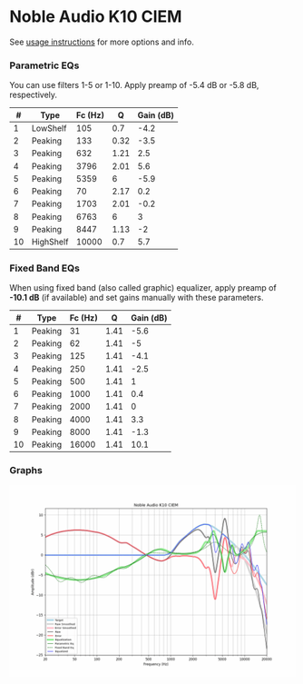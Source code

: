 # Noble Audio K10 CIEM
See [usage instructions](https://github.com/jaakkopasanen/AutoEq#usage) for more options and info.

### Parametric EQs
You can use filters 1-5 or 1-10. Apply preamp of -5.4 dB or -5.8 dB, respectively.

|   # | Type      |   Fc (Hz) |    Q |   Gain (dB) |
|-----|-----------|-----------|------|-------------|
|   1 | LowShelf  |       105 | 0.7  |        -4.2 |
|   2 | Peaking   |       133 | 0.32 |        -3.5 |
|   3 | Peaking   |       632 | 1.21 |         2.5 |
|   4 | Peaking   |      3796 | 2.01 |         5.6 |
|   5 | Peaking   |      5359 | 6    |        -5.9 |
|   6 | Peaking   |        70 | 2.17 |         0.2 |
|   7 | Peaking   |      1703 | 2.01 |        -0.2 |
|   8 | Peaking   |      6763 | 6    |         3   |
|   9 | Peaking   |      8447 | 1.13 |        -2   |
|  10 | HighShelf |     10000 | 0.7  |         5.7 |

### Fixed Band EQs
When using fixed band (also called graphic) equalizer, apply preamp of **-10.1 dB** (if available) and set gains manually with these parameters.

|   # | Type    |   Fc (Hz) |    Q |   Gain (dB) |
|-----|---------|-----------|------|-------------|
|   1 | Peaking |        31 | 1.41 |        -5.6 |
|   2 | Peaking |        62 | 1.41 |        -5   |
|   3 | Peaking |       125 | 1.41 |        -4.1 |
|   4 | Peaking |       250 | 1.41 |        -2.5 |
|   5 | Peaking |       500 | 1.41 |         1   |
|   6 | Peaking |      1000 | 1.41 |         0.4 |
|   7 | Peaking |      2000 | 1.41 |         0   |
|   8 | Peaking |      4000 | 1.41 |         3.3 |
|   9 | Peaking |      8000 | 1.41 |        -1.3 |
|  10 | Peaking |     16000 | 1.41 |        10.1 |

### Graphs
![](./Noble%20Audio%20K10%20CIEM.png)
